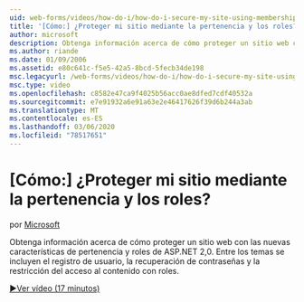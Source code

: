 ```yaml
---
uid: web-forms/videos/how-do-i/how-do-i-secure-my-site-using-membership-and-roles
title: '[Cómo:] ¿Proteger mi sitio mediante la pertenencia y los roles? | Microsoft Docs'
author: microsoft
description: Obtenga información acerca de cómo proteger un sitio web con las nuevas características de pertenencia y roles de ASP.NET 2,0. Entre los temas se incluyen el registro de usuario, la recuperación de contraseñas y la restricción...
ms.author: riande
ms.date: 01/09/2006
ms.assetid: e80c641c-f5e5-42a5-8bcd-5fecb34de198
msc.legacyurl: /web-forms/videos/how-do-i/how-do-i-secure-my-site-using-membership-and-roles
msc.type: video
ms.openlocfilehash: c8582e47ca9f4025b56acc0ae8dfed7cdf40532a
ms.sourcegitcommit: e7e91932a6e91a63e2e46417626f39d6b244a3ab
ms.translationtype: MT
ms.contentlocale: es-ES
ms.lasthandoff: 03/06/2020
ms.locfileid: "78517651"
---
```

# <a name="how-do-i-secure-my-site-using-membership-and-roles"></a>[Cómo:] ¿Proteger mi sitio mediante la pertenencia y los roles?

por [Microsoft](https://github.com/microsoft)

Obtenga información acerca de cómo proteger un sitio web con las nuevas características de pertenencia y roles de ASP.NET 2,0. Entre los temas se incluyen el registro de usuario, la recuperación de contraseñas y la restricción del acceso al contenido con roles.

[&#9654;Ver vídeo (17 minutos)](https://channel9.msdn.com/Blogs/ASP-NET-Site-Videos/how-do-i-secure-my-site-using-membership-and-roles)
